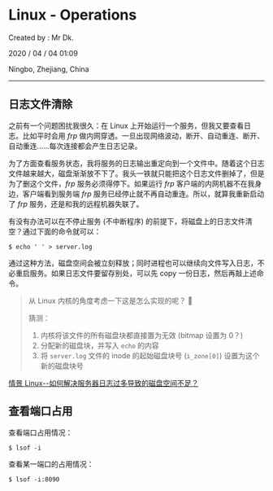 # Linux - Operations

Created by : Mr Dk.

2020 / 04 / 04 01:09

Ningbo, Zhejiang, China

---

## 日志文件清除

之前有一个问题困扰我很久：在 Linux 上开始运行一个服务，但我又要查看日志。比如平时会用 *frp* 做内网穿透。一旦出现网络波动，断开、自动重连、断开、自动重连......每次连接都会产生日志记录。

为了方面查看服务状态，我将服务的日志输出重定向到一个文件中。随着这个日志文件越来越大，磁盘渐渐放不下了。我头一铁就只能把这个日志文件删掉了，但是为了删这个文件，*frp* 服务必须得停下。如果运行 *frp* 客户端的内网机器不在我身边，客户端看到服务端 *frp* 服务已经停止就不再自动重连。所以，就算我重新启动了 *frp* 服务，还是和我的远程机器失联了。

有没有办法可以在不停止服务 (不中断程序) 的前提下，将磁盘上的日志文件清空？通过下面的命令就可以：

```console
$ echo ' ' > server.log
```

通过这种方法，磁盘空间会被立刻释放；同时进程也可以继续向文件写入日志，不必重启服务。如果日志文件要留存别处，可以先 copy 一份日志，然后再敲上述命令。

> 从 Linux 内核的角度考虑一下这是怎么实现的呢？ 🤔
>
> 猜测：
>
> 1. 内核将该文件的所有磁盘块都直接置为无效 (bitmap 设置为 0？)
> 2. 分配新的磁盘块，并写入 `echo` 的内容
> 3. 将 `server.log` 文件的 inode 的起始磁盘块号 (`i_zone[0]`) 设置为这个新的磁盘块号

[情景 Linux--如何解决服务器日志过多导致的磁盘空间不足？](https://www.jianshu.com/p/d3ffccbe82c5)

## 查看端口占用

查看端口占用情况：

```console
$ lsof -i
```

查看某一端口的占用情况：

```console
$ lsof -i:8090
```

